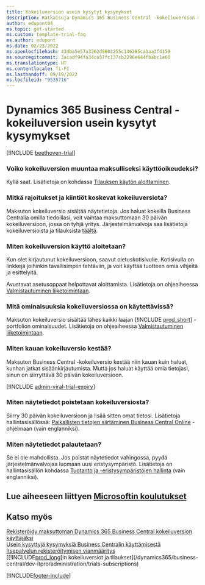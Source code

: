 ```yaml
---
title: Kokeiluversion usein kysytyt kysymykset
description: Ratkaisuja Dynamics 365 Business Central -kokeiluversion määrittämiseen ja hallintaan liittyviin yleisiin kysymyksiin. Tietoja ympäristö- ja sovelluskohtaisten ongelmien ratkaisemisesta.
author: edupont04
ms.topic: get-started
ms.custom: template-trial-faq
ms.author: edupont
ms.date: 02/23/2022
ms.openlocfilehash: 43dba5e57a3262d9803255c146285ca1aa3f4159
ms.sourcegitcommit: 3acadf94fa34ca57fc137cb2296e644fbabc1a60
ms.translationtype: HT
ms.contentlocale: fi-FI
ms.lasthandoff: 09/19/2022
ms.locfileid: "9535716"
---
```

# <a name="dynamics-365-business-central-trial-faq"></a>Dynamics 365 Business Central -kokeiluversion usein kysytyt kysymykset

[!INCLUDE [beethoven-trial](includes/beethoven-trial.md)]

### <a name="can-i-convert-the-trial-to-a-paid-license"></a>Voiko kokeiluversion muuntaa maksulliseksi käyttöoikeudeksi?

Kyllä saat. Lisätietoja on kohdassa [Tilauksen käytön aloittaminen](trial-signup.md#get-started-with-a-subscription).  

### <a name="what-are-the-trial-limits-and-quotas"></a>Mitkä rajoitukset ja kiintiöt koskevat kokeiluversiota?

Maksuton kokeiluversio sisältää näytetietoja. Jos haluat kokeilla Business Centralia omilla tiedoillasi, voit vaihtaa maksuttomaan 30 päivän kokeiluversioon, jossa on tyhjä yritys. Järjestelmänvalvoja saa lisätietoja kokeiluversioista ja tilauksista [täältä](/dynamics365/business-central/dev-itpro/administration/trials-subscriptions).  

### <a name="how-do-i-start-using-the-trial"></a>Miten kokeiluversion käyttö aloitetaan?

Kun olet kirjautunut kokeiluversioon, saavut oletuskotisivulle. Kotisivulla on linkkejä joihinkin tavallisimpiin tehtäviin, ja voit käyttää tuotteen omia vihjeitä ja esittelyitä.  

Avustavat asetusoppaat helpottavat aloittamista. Lisätietoja on ohjeaiheessa [Valmistautuminen liiketoimintaan](ui-get-ready-business.md).  

### <a name="what-features-are-available-in-the-trial"></a>Mitä ominaisuuksia kokeiluversiossa on käytettävissä?

Maksuton kokeiluversio sisältää lähes kaikki laajan [!INCLUDE [prod_short](includes/prod_short.md)] -portfolion ominaisuudet. Lisätietoja on ohjeaiheessa [Valmistautuminen liiketoimintaan](ui-get-ready-business.md).  

### <a name="how-long-does-the-trial-last"></a>Miten kauan kokeiluversio kestää?

Maksuton Business Central -kokeiluversio kestää niin kauan kuin haluat, kunhan jatkat sisäänkirjautumista. Mutta jos haluat käyttää omia tietojasi, sinun on siirryttävä 30 päivän kokeiluversioon.  

[!INCLUDE [admin-viral-trial-expiry](includes/admin-viral-trial-expiry.md)]

### <a name="how-do-i-remove-sample-data-from-the-trial"></a>Miten näytetiedot poistetaan kokeiluversiosta?

Siirry 30 päivän kokeiluversioon ja lisää sitten omat tietosi. Lisätietoja hallintasisällössä: [Paikallisten tietojen siirtäminen Business Central Online](/dynamics365/business-central/dev-itpro/administration/migrate-data) -ohjelmaan (vain englanniksi).  

### <a name="how-do-i-restore-sample-data"></a>Miten näytetiedot palautetaan?

Se ei ole mahdollista. Jos poistat näytetiedot vahingossa, pyydä järjestelmänvalvojaa luomaan uusi eristysympäristö. Lisätietoja on hallintasisällön kohdassa [Tuotanto ja -eristysympäristöjen hallinta](/dynamics365/business-central/dev-itpro/administration/environment-types) (vain englanniksi).  

## <a name="see-related-microsoft-training"></a>Lue aiheeseen liittyen [Microsoftin koulutukset](/training/modules/trial-dynamics-365-business-central/)

## <a name="see-also"></a>Katso myös

[Rekisteröidy maksuttoman Dynamics 365 Business Central kokeiluversion käyttäjäksi](trial-signup.md)  
[Usein kysyttyjä kysymyksiä Business Centralin käyttämisestä](across-faq.yml)  
[Itsepalvelun rekisteröitymisen vianmääritys](ui-troubleshoot-self-signup.md)  
[[!INCLUDE[prod_long](includes/prod_long.md)]in kokeiluversiot ja tilaukset](/dynamics365/business-central/dev-itpro/administration/trials-subscriptions)  


[!INCLUDE[footer-include](includes/footer-banner.md)]
